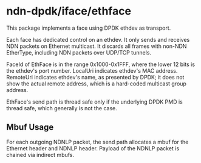 # ndn-dpdk/iface/ethface

This package implements a face using DPDK ethdev as transport.

Each face has dedicated control on an ethdev.
It only sends and receives NDN packets on Ethernet multicast.
It discards all frames with non-NDN EtherType, including NDN packets over UDP/TCP tunnels.

FaceId of EthFace is in the range 0x1000-0x1FFF, where the lower 12 bits is the ethdev's port number.
LocalUri indicates ethdev's MAC address.
RemoteUri indicates ethdev's name, as presented by DPDK; it does not show the actual remote address, which is a hard-coded multicast group address.

EthFace's send path is thread safe only if the underlying DPDK PMD is thread safe, which generally is not the case.

## Mbuf Usage

For each outgoing NDNLP packet, the send path allocates a mbuf for the Ethernet header and NDNLP header.
Payload of the NDNLP packet is chained via indirect mbufs.

